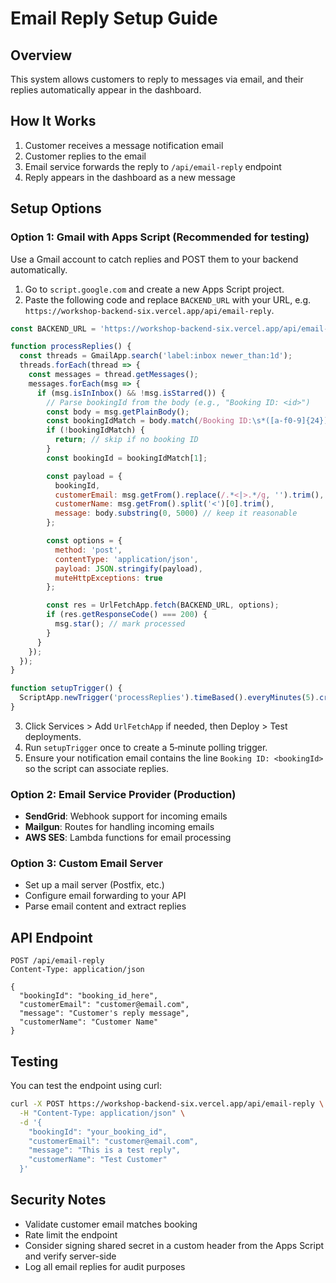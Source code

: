 # Email Reply Setup Guide

## Overview
This system allows customers to reply to messages via email, and their replies automatically appear in the dashboard.

## How It Works
1. Customer receives a message notification email
2. Customer replies to the email
3. Email service forwards the reply to `/api/email-reply` endpoint
4. Reply appears in the dashboard as a new message

## Setup Options

### Option 1: Gmail with Apps Script (Recommended for testing)
Use a Gmail account to catch replies and POST them to your backend automatically.

1. Go to `script.google.com` and create a new Apps Script project.
2. Paste the following code and replace `BACKEND_URL` with your URL, e.g. `https://workshop-backend-six.vercel.app/api/email-reply`.

```javascript
const BACKEND_URL = 'https://workshop-backend-six.vercel.app/api/email-reply';

function processReplies() {
  const threads = GmailApp.search('label:inbox newer_than:1d');
  threads.forEach(thread => {
    const messages = thread.getMessages();
    messages.forEach(msg => {
      if (msg.isInInbox() && !msg.isStarred()) {
        // Parse bookingId from the body (e.g., "Booking ID: <id>")
        const body = msg.getPlainBody();
        const bookingIdMatch = body.match(/Booking ID:\s*([a-f0-9]{24})/i);
        if (!bookingIdMatch) {
          return; // skip if no booking ID
        }
        const bookingId = bookingIdMatch[1];

        const payload = {
          bookingId,
          customerEmail: msg.getFrom().replace(/.*<|>.*/g, '').trim(),
          customerName: msg.getFrom().split('<')[0].trim(),
          message: body.substring(0, 5000) // keep it reasonable
        };

        const options = {
          method: 'post',
          contentType: 'application/json',
          payload: JSON.stringify(payload),
          muteHttpExceptions: true
        };

        const res = UrlFetchApp.fetch(BACKEND_URL, options);
        if (res.getResponseCode() === 200) {
          msg.star(); // mark processed
        }
      }
    });
  });
}

function setupTrigger() {
  ScriptApp.newTrigger('processReplies').timeBased().everyMinutes(5).create();
}
```

3. Click Services > Add `UrlFetchApp` if needed, then Deploy > Test deployments.
4. Run `setupTrigger` once to create a 5‑minute polling trigger.
5. Ensure your notification email contains the line `Booking ID: <bookingId>` so the script can associate replies.

### Option 2: Email Service Provider (Production)
- **SendGrid**: Webhook support for incoming emails
- **Mailgun**: Routes for handling incoming emails
- **AWS SES**: Lambda functions for email processing

### Option 3: Custom Email Server
- Set up a mail server (Postfix, etc.)
- Configure email forwarding to your API
- Parse email content and extract replies

## API Endpoint
```
POST /api/email-reply
Content-Type: application/json

{
  "bookingId": "booking_id_here",
  "customerEmail": "customer@email.com",
  "message": "Customer's reply message",
  "customerName": "Customer Name"
}
```

## Testing
You can test the endpoint using curl:
```bash
curl -X POST https://workshop-backend-six.vercel.app/api/email-reply \
  -H "Content-Type: application/json" \
  -d '{
    "bookingId": "your_booking_id",
    "customerEmail": "customer@email.com",
    "message": "This is a test reply",
    "customerName": "Test Customer"
  }'
```

## Security Notes
- Validate customer email matches booking
- Rate limit the endpoint
- Consider signing shared secret in a custom header from the Apps Script and verify server-side
- Log all email replies for audit purposes 